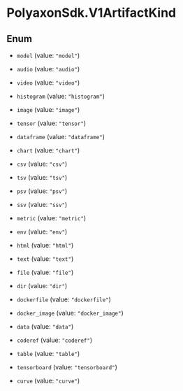 # PolyaxonSdk.V1ArtifactKind

## Enum


* `model` (value: `"model"`)

* `audio` (value: `"audio"`)

* `video` (value: `"video"`)

* `histogram` (value: `"histogram"`)

* `image` (value: `"image"`)

* `tensor` (value: `"tensor"`)

* `dataframe` (value: `"dataframe"`)

* `chart` (value: `"chart"`)

* `csv` (value: `"csv"`)

* `tsv` (value: `"tsv"`)

* `psv` (value: `"psv"`)

* `ssv` (value: `"ssv"`)

* `metric` (value: `"metric"`)

* `env` (value: `"env"`)

* `html` (value: `"html"`)

* `text` (value: `"text"`)

* `file` (value: `"file"`)

* `dir` (value: `"dir"`)

* `dockerfile` (value: `"dockerfile"`)

* `docker_image` (value: `"docker_image"`)

* `data` (value: `"data"`)

* `coderef` (value: `"coderef"`)

* `table` (value: `"table"`)

* `tensorboard` (value: `"tensorboard"`)

* `curve` (value: `"curve"`)


